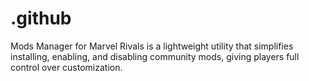 # .github
Mods Manager for Marvel Rivals is a lightweight utility that simplifies installing, enabling, and disabling community mods, giving players full control over customization.
